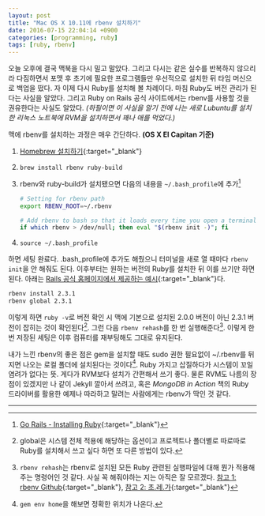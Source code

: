 ```yaml
---
layout: post
title: "Mac OS X 10.11에 rbenv 설치하기"
date: 2016-07-15 22:04:14 +0900
categories: [programming, ruby]
tags: [ruby, rbenv]
---
```


오늘 오후에 결국 맥북을 다시 밀고 말았다. 그리고 다시는 같은 실수를 반복하지 않으리라 다짐하면서 포맷 후 초기에 필요한 프로그램들만 우선적으로 설치한 뒤 타임 머신으로 백업을 떴다. 자 이제 다시 Ruby를 설치해 볼 차례이다. 마침 Ruby도 버전 관리가 된다는 사실을 알았다. 그리고 Ruby on Rails 공식 사이트에서는 rbenv를 사용할 것을 권유한다는 사실도 알았다. _(하필이면 이 사실을 알기 전에 나는 새로 Lubuntu를 설치한 리눅스 노트북에 RVM을 설치하면서 꽤나 애를 먹었다.)_

맥에 rbenv를 설치하는 과정은 매우 간단하다. **(OS X El Capitan 기준)**

1. [Homebrew 설치하기](http://brew.sh){:target="\_blank"}
2. `brew install rbenv ruby-build`
3. rbenv와 ruby-build가 설치됐으면 다음의 내용을 `~/.bash_profile`에 추가[^1]

    ```bash
    # Setting for rbenv path
    export RBENV_ROOT=~/.rbenv

    # Add rbenv to bash so that it loads every time you open a terminal
    if which rbenv > /dev/null; then eval "$(rbenv init -)"; fi
    ```

4. `source ~/.bash_profile`

하면 세팅 완료다. .bash_profile에 추가도 해줬으니 터미널을 새로 열 때마다 `rbenv init`을 안 해줘도 된다. 이후부터는 원하는 버전의 Ruby를 설치한 뒤 이를 쓰기만 하면 된다. 아래는 [Rails 공식 홈페이지에서 제공하는 예시](https://gorails.com/setup/osx/10.11-el-capitan){:target="\_blank"}다.

```bash
rbenv install 2.3.1
rbenv global 2.3.1
```

이렇게 하면 `ruby -v`로 버전 확인 시 맥에 기본으로 설치된 2.0.0 버전이 아닌 2.3.1 버전이 잡히는 것이 확인된다[^2]. 그런 다음 `rbenv rehash`를 한 번 실행해준다[^3]. 이렇게 한 번 저장된 세팅은 이후 컴퓨터를 재부팅해도 그대로 유지된다.

내가 느낀 rbenv의 좋은 점은 gem을 설치할 때도 sudo 권한 필요없이 ~/.rbenv를 뒤지면 나오는 로컬 폴더에 설치된다는 것이다[^4]. Ruby 가지고 삽질하다가 시스템이 꼬일 염려가 없다는 뜻. 게다가 RVM보다 설치가 간편해서 쓰기 좋다. 물론 RVM도 나름의 장점이 있겠지만 나 같이 Jekyll 깔아서 쓰려고, 혹은 _MongoDB in Action_ 책의 Ruby 드라이버를 활용한 예제나 따라하고 말려는 사람에게는 rbenv가 딱인 것 같다.

---
[^1]: [Go Rails - Installing Ruby](https://gorails.com/setup/osx/10.11-el-capitan){:target="\_blank"}
[^2]: global은 시스템 전체 적용에 해당하는 옵션이고 프로젝트나 폴더별로 따로따로 Ruby를 설치해서 쓰고 싶다 하면 또 다른 방법이 있다.
[^3]: `rbenv rehash`는 rbenv로 설치된 모든 Ruby 관련된 실행파일에 대해 뭔가 적용해주는 명령어인 것 같다. 사실 꼭 해줘야하는 지는 아직은 잘 모르겠다. [참고 1: rbenv Github](https://github.com/rbenv/rbenv#homebrew-on-mac-os-x){:target="\_blank"}, [참고 2: 초.레.가](https://rorlab.gitbooks.io/railsguidebook/content/contents/rbenv.html){:target="\_blank"}
[^4]: `gem env home`을 해보면 정확한 위치가 나온다.
